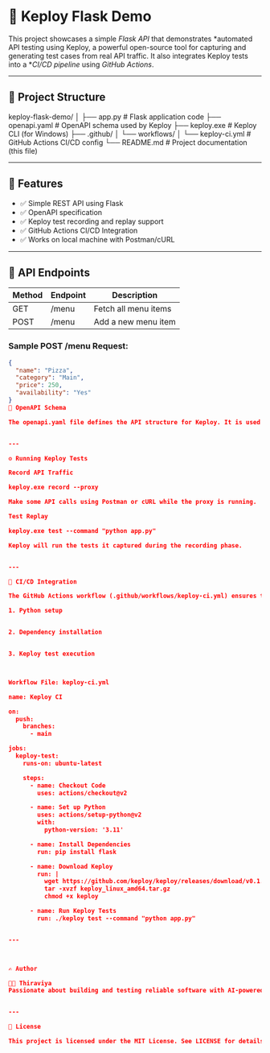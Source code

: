 # 🚀 Keploy Flask Demo

This project showcases a simple *Flask API* that demonstrates *automated API testing using Keploy, a powerful open-source tool for capturing and generating test cases from real API traffic. It also integrates Keploy tests into a **CI/CD pipeline* using *GitHub Actions*.

---

## 📁 Project Structure
keploy-flask-demo/ │ ├── app.py                  # Flask application code ├── openapi.yaml            # OpenAPI schema used by Keploy ├── keploy.exe              # Keploy CLI (for Windows) ├── .github/ │   └── workflows/ │       └── keploy-ci.yml   # GitHub Actions CI/CD config └── README.md               # Project documentation (this file)

---

## 📌 Features

- ✅ Simple REST API using Flask
- ✅ OpenAPI specification
- ✅ Keploy test recording and replay support
- ✅ GitHub Actions CI/CD Integration
- ✅ Works on local machine with Postman/cURL

---

## 🧪 API Endpoints

| Method | Endpoint     | Description        |
|--------|--------------|--------------------|
| GET    | /menu      | Fetch all menu items |
| POST   | /menu      | Add a new menu item  |

### Sample POST /menu Request:
```json
{
  "name": "Pizza",
  "category": "Main",
  "price": 250,
  "availability": "Yes"
}
📖 OpenAPI Schema

The openapi.yaml file defines the API structure for Keploy. It is used to auto-generate test cases and simulate API traffic.


---

⚙ Running Keploy Tests

Record API Traffic

keploy.exe record --proxy

Make some API calls using Postman or cURL while the proxy is running.

Test Replay

keploy.exe test --command "python app.py"

Keploy will run the tests it captured during the recording phase.


---

🔁 CI/CD Integration

The GitHub Actions workflow (.github/workflows/keploy-ci.yml) ensures that every commit triggers:

1. Python setup


2. Dependency installation


3. Keploy test execution



Workflow File: keploy-ci.yml

name: Keploy CI

on:
  push:
    branches:
      - main

jobs:
  keploy-test:
    runs-on: ubuntu-latest

    steps:
      - name: Checkout Code
        uses: actions/checkout@v2

      - name: Set up Python
        uses: actions/setup-python@v2
        with:
          python-version: '3.11'

      - name: Install Dependencies
        run: pip install flask

      - name: Download Keploy
        run: |
          wget https://github.com/keploy/keploy/releases/download/v0.1.6/keploy_linux_amd64.tar.gz
          tar -xvzf keploy_linux_amd64.tar.gz
          chmod +x keploy

      - name: Run Keploy Tests
        run: ./keploy test --command "python app.py"


---



✍ Author

👩‍💻 Thiraviya
Passionate about building and testing reliable software with AI-powered tools like Keploy.


---

📝 License

This project is licensed under the MIT License. See LICENSE for details.
